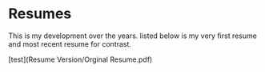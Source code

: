 # Resumes

This is my development over the years. listed below is my very first resume and most recent resume for contrast. 

[test](Resume Version/Orginal Resume.pdf)
